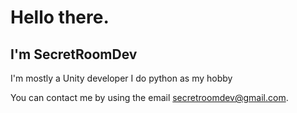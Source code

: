 # Hello there.

## I'm SecretRoomDev
I'm mostly a Unity developer
I do python as my hobby

You can contact me by using the email secretroomdev@gmail.com.
